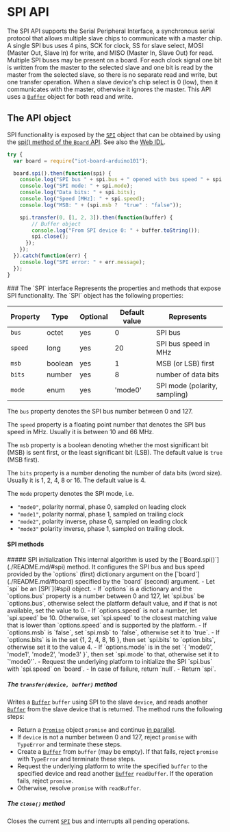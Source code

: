 SPI API
=======

The SPI API supports the Serial Peripheral Interface, a synchronous serial protocol that allows multiple slave chips to communicate with a master chip. A single SPI bus uses 4 pins, SCK for clock, SS for slave select, MOSI (Master Out, Slave In) for write, and MISO (Master In, Slave Out) for read. Multiple SPI buses may be present on a board.
For each clock signal one bit is written from the master to the selected slave and one bit is read by the master from the selected slave, so there is no separate read and write, but one transfer operation.
When a slave device's chip select is 0 (low), then it communicates with the master, otherwise it ignores the master.
This API uses a [`Buffer`](../README.mk/#buffer) object for both read and write.

The API object
--------------
SPI functionality is exposed by the [`SPI`](#spi) object that can be obtained by using the [spi() method of the `Board` API](./README.md/#spi). See also the [Web IDL](./webidl.md).

```javascript
try {
  var board = require("iot-board-arduino101");

  board.spi().then(function(spi) {
    console.log("SPI bus " + spi.bus + " opened with bus speed " + spi.speed);
    console.log("SPI mode: " + spi.mode);
    console.log("Data bits: " + spi.bits);
    console.log("Speed [MHz]: " + spi.speed);
    console.log("MSB: " + (spi.msb ?  "true" : "false"));

    spi.transfer(0, [1, 2, 3]).then(function(buffer) {
        // Buffer object
        console.log("From SPI device 0: " + buffer.toString());
        spi.close();
      });
    });
  }).catch(function(err) {
    console.log("SPI error: " + err.message);
  });
}
```

<a name="SPI">
### The `SPI` interface
Represents the properties and methods that expose SPI functionality. The `SPI` object has the following properties:

| Property   | Type   | Optional | Default value | Represents |
| ---        | ---    | ---      | ---           | ---        |
| `bus`      | octet  | yes      | 0             | SPI bus |
| `speed`    | long   | yes      | 20            | SPI bus speed in MHz |
| `msb`      | boolean | yes     | 1             | MSB (or LSB) first |
| `bits`     | number | yes      | 8             | number of data bits |
| `mode`     | enum   | yes      | 'mode0'    | SPI mode (polarity, sampling) |

The `bus` property denotes the SPI bus number between 0 and 127.

The `speed` property is a floating point number that denotes the SPI bus speed in MHz. Usually it is between 10 and 66 MHz.

The `msb` property is a boolean denoting whether the most significant bit (MSB) is sent first, or the least significant bit (LSB). The default value is `true` (MSB first).

The `bits` property is a number denoting the number of data bits (word size). Usually it is 1, 2, 4, 8 or 16. The default value is 4.

The `mode` property denotes the SPI mode, i.e.
- `"mode0"`, polarity normal, phase 0, sampled on leading clock
- `"mode1"`, polarity normal, phase 1, sampled on trailing clock
- `"mode2"`, polarity inverse, phase 0, sampled on leading clock
- `"mode3"`  polarity inverse, phase 1, sampled on trailing clock.

#### SPI methods
<a name="init">
##### SPI initialization
This internal algorithm is used by the [`Board.spi()`](./README.md/#spi) method. It configures the SPI bus and bus speed provided by the `options` (first) dictionary argument on the [`board`](./README.md/#board) specified by the `board` (second) argument.
- Let `spi` be an [SPI`](#spi) object.
- If `options` is a dictionary and the `options.bus` property is a number between 0 and 127, let `spi.bus` be `options.bus`, otherwise select the platform default value, and if that is not available, set the value to 0.
- If `options.speed` is not a number, let `spi.speed` be 10. Otherwise, set `spi.speed` to the closest matching value that is lower than `options.speed` and is supported by the platform.
- If `options.msb` is `false`, set `spi.msb` to `false`, otherwise set it to `true`.
- If `options.bits` is in the set {1, 2, 4, 8, 16 }, then set `spi.bits` to `option.bits`, otherwise set it to the value 4.
- If `options.mode` is in the set `{ 'mode0', 'mode1', 'mode2', 'mode3' }`, then set `spi.mode` to that, otherwise set it to `'mode0'`.
- Request the underlying platform to initialize the SPI `spi.bus` with `spi.speed` on `board`.
- In case of failure, return `null`.
- Return `spi`.

##### The `transfer(device, buffer)` method
Writes a [`Buffer`](./README.md/#buffer) `buffer` using SPI to the slave `device`, and reads another [`Buffer`](./README.md/#buffer) from the slave device that is returned. The method runs the following steps:
- Return a [`Promise`](../README.md/#promise) object `promise` and continue [in parallel](https://html.spec.whatwg.org/#in-parallel).
- If `device` is not a number between 0 and 127, reject `promise` with `TypeError` and terminate these steps.
- Create a [`Buffer`](./README.md/#buffer) from `buffer` (may be empty). If that fails, reject `promise` with `TypeError` and terminate these steps.
- Request the underlying platform to write the specified `buffer` to the specified device and read another [`Buffer`](./README.md/#buffer) `readBuffer`.
If the operation fails, reject `promise`.
- Otherwise, resolve `promise` with `readBuffer`.

##### The `close()` method
Closes the current [`SPI`](#spi) bus and interrupts all pending operations.
